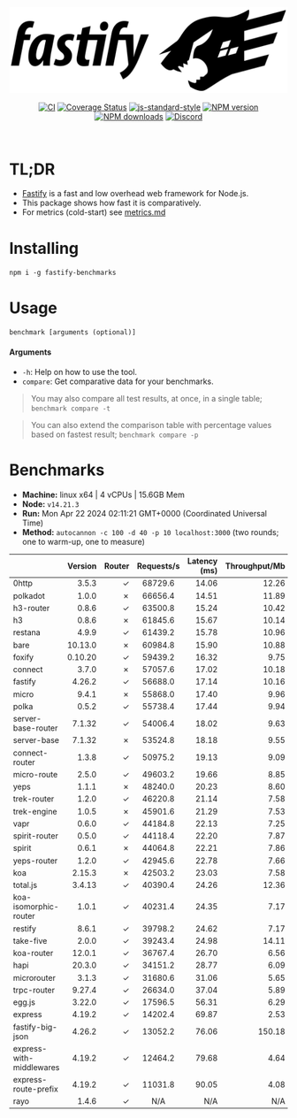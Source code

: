<div align="center">
  <img src="https://github.com/fastify/graphics/raw/HEAD/fastify-landscape-outlined.svg" width="650" height="auto"/>
</div>

<div align="center">

[![CI](https://github.com/fastify/fastify/workflows/ci/badge.svg)](https://github.com/fastify/fastify/actions/workflows/ci.yml)
[![Coverage Status](https://coveralls.io/repos/github/fastify/fastify/badge.svg?branch=master)](https://coveralls.io/github/fastify/fastify?branch=master)
[![js-standard-style](https://img.shields.io/badge/code%20style-standard-brightgreen.svg?style=flat)](http://standardjs.com/)
[![NPM version](https://img.shields.io/npm/v/fastify.svg?style=flat)](https://www.npmjs.com/package/fastify)
[![NPM downloads](https://img.shields.io/npm/dm/fastify.svg?style=flat)](https://www.npmjs.com/package/fastify) [![Discord](https://img.shields.io/discord/725613461949906985)](https://discord.gg/fastify)

</div>
<br />

# TL;DR

* [Fastify](https://github.com/fastify/fastify) is a fast and low overhead web framework for Node.js.
* This package shows how fast it is comparatively.
* For metrics (cold-start) see [metrics.md](./METRICS.md)

# Installing

```
npm i -g fastify-benchmarks
```

# Usage

```
benchmark [arguments (optional)]
```

#### Arguments

* `-h`: Help on how to use the tool.
* `compare`: Get comparative data for your benchmarks.

> You may also compare all test results, at once, in a single table; `benchmark compare -t`

> You can also extend the comparison table with percentage values based on fastest result; `benchmark compare -p`
# Benchmarks

* __Machine:__ linux x64 | 4 vCPUs | 15.6GB Mem
* __Node:__ `v14.21.3`
* __Run:__ Mon Apr 22 2024 02:11:21 GMT+0000 (Coordinated Universal Time)
* __Method:__ `autocannon -c 100 -d 40 -p 10 localhost:3000` (two rounds; one to warm-up, one to measure)

|                          | Version | Router | Requests/s | Latency (ms) | Throughput/Mb |
| :--                      | --:     | --:    | :-:        | --:          | --:           |
| 0http                    | 3.5.3   | ✓      | 68729.6    | 14.06        | 12.26         |
| polkadot                 | 1.0.0   | ✗      | 66656.4    | 14.51        | 11.89         |
| h3-router                | 0.8.6   | ✓      | 63500.8    | 15.24        | 10.42         |
| h3                       | 0.8.6   | ✗      | 61845.6    | 15.67        | 10.14         |
| restana                  | 4.9.9   | ✓      | 61439.2    | 15.78        | 10.96         |
| bare                     | 10.13.0 | ✗      | 60984.8    | 15.90        | 10.88         |
| foxify                   | 0.10.20 | ✓      | 59439.2    | 16.32        | 9.75          |
| connect                  | 3.7.0   | ✗      | 57057.6    | 17.02        | 10.18         |
| fastify                  | 4.26.2  | ✓      | 56688.0    | 17.14        | 10.16         |
| micro                    | 9.4.1   | ✗      | 55868.0    | 17.40        | 9.96          |
| polka                    | 0.5.2   | ✓      | 55738.4    | 17.44        | 9.94          |
| server-base-router       | 7.1.32  | ✓      | 54006.4    | 18.02        | 9.63          |
| server-base              | 7.1.32  | ✗      | 53524.8    | 18.18        | 9.55          |
| connect-router           | 1.3.8   | ✓      | 50975.2    | 19.13        | 9.09          |
| micro-route              | 2.5.0   | ✓      | 49603.2    | 19.66        | 8.85          |
| yeps                     | 1.1.1   | ✗      | 48240.0    | 20.23        | 8.60          |
| trek-router              | 1.2.0   | ✓      | 46220.8    | 21.14        | 7.58          |
| trek-engine              | 1.0.5   | ✗      | 45901.6    | 21.29        | 7.53          |
| vapr                     | 0.6.0   | ✓      | 44184.8    | 22.13        | 7.25          |
| spirit-router            | 0.5.0   | ✓      | 44118.4    | 22.20        | 7.87          |
| spirit                   | 0.6.1   | ✗      | 44064.8    | 22.21        | 7.86          |
| yeps-router              | 1.2.0   | ✓      | 42945.6    | 22.78        | 7.66          |
| koa                      | 2.15.3  | ✗      | 42503.2    | 23.03        | 7.58          |
| total.js                 | 3.4.13  | ✓      | 40390.4    | 24.26        | 12.36         |
| koa-isomorphic-router    | 1.0.1   | ✓      | 40231.4    | 24.35        | 7.17          |
| restify                  | 8.6.1   | ✓      | 39798.2    | 24.62        | 7.17          |
| take-five                | 2.0.0   | ✓      | 39243.4    | 24.98        | 14.11         |
| koa-router               | 12.0.1  | ✓      | 36767.4    | 26.70        | 6.56          |
| hapi                     | 20.3.0  | ✓      | 34151.2    | 28.77        | 6.09          |
| microrouter              | 3.1.3   | ✓      | 31680.6    | 31.06        | 5.65          |
| trpc-router              | 9.27.4  | ✓      | 26634.0    | 37.04        | 5.89          |
| egg.js                   | 3.22.0  | ✓      | 17596.5    | 56.31        | 6.29          |
| express                  | 4.19.2  | ✓      | 14202.4    | 69.87        | 2.53          |
| fastify-big-json         | 4.26.2  | ✓      | 13052.2    | 76.06        | 150.18        |
| express-with-middlewares | 4.19.2  | ✓      | 12464.2    | 79.68        | 4.64          |
| express-route-prefix     | 4.19.2  | ✓      | 11031.8    | 90.05        | 4.08          |
| rayo                     | 1.4.6   | ✓      | N/A        | N/A          | N/A           |
